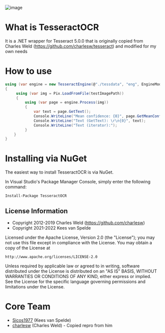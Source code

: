 ![image](https://user-images.githubusercontent.com/6692947/150184680-1ae82d62-891e-4dbd-b52b-e975c57f9761.png)


What is TesseractOCR
=========

It is a .NET wrapper for Tesseract 5.0.0 that is originally copied from Charles Weld (https://github.com/charlesw/tesseract) and modified for my own needs

How to use
============
```c#
using (var engine = new TesseractEngine(@"./tessdata", "eng", EngineMode.Default))
{
     using (var img = Pix.LoadFromFile(testImagePath))
     {
         using (var page = engine.Process(img))
         {
             var text = page.GetText();
             Console.WriteLine("Mean confidence: {0}", page.GetMeanConfidence());
             Console.WriteLine("Text (GetText): \r\n{0}", text);
             Console.WriteLine("Text (iterator):");
         }
    }
}
```

Installing via NuGet
====================

The easiest way to install TesseractOCR is via NuGet.

In Visual Studio's Package Manager Console, simply enter the following command:

    Install-Package TesseractOCR


## License Information

* Copyright 2012-2019 Charles Weld (https://github.com/charlesw)
* Copyright 2021-2022 Kees van Spelde

Licensed under the Apache License, Version 2.0 (the "License");
you may not use this file except in compliance with the License.
You may obtain a copy of the License at

    http://www.apache.org/licenses/LICENSE-2.0

Unless required by applicable law or agreed to in writing, software
distributed under the License is distributed on an "AS IS" BASIS,
WITHOUT WARRANTIES OR CONDITIONS OF ANY KIND, either express or implied.
See the License for the specific language governing permissions and
limitations under the License.

Core Team
=========
* [Sicos1977](https://github.com/sicos1977) (Kees van Spelde)
* [charlesw](https://github.com/charlesw) (Charles Weld) - Copied repro from him
